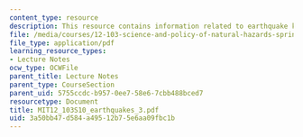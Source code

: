 ```yaml
---
content_type: resource
description: This resource contains information related to earthquake kinematics.
file: /media/courses/12-103-science-and-policy-of-natural-hazards-spring-2010/3a50bb47d584a49512b75e6aa09fbc1b_MIT12_103S10_earthquakes_3.pdf
file_type: application/pdf
learning_resource_types:
- Lecture Notes
ocw_type: OCWFile
parent_title: Lecture Notes
parent_type: CourseSection
parent_uid: 5755ccdc-b957-0ee7-58e6-7cbb488bced7
resourcetype: Document
title: MIT12_103S10_earthquakes_3.pdf
uid: 3a50bb47-d584-a495-12b7-5e6aa09fbc1b
---
```

